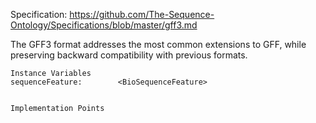 Specification: https://github.com/The-Sequence-Ontology/Specifications/blob/master/gff3.md

The GFF3 format addresses the most common extensions to GFF, while preserving backward compatibility with previous formats.

    Instance Variables
	sequenceFeature:		<BioSequenceFeature>


    Implementation Points
